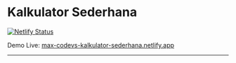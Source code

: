 # Kalkulator Sederhana  

[![Netlify Status](https://api.netlify.com/api/v1/badges/your-badge-id/deploy-status)](https://app.netlify.com/sites/max-codevs-kalkulator-sederhana/deploys)  

 Demo Live: [max-codevs-kalkulator-sederhana.netlify.app](https://max-codevs-kalkulator-sederhana.netlify.app)  

---
